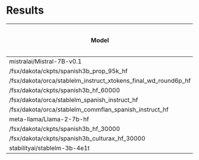# Results
|                             Model                              | Average | ARC Challenge (es)<br>(acc_norm) | HellaSwag (es)<br>(acc_norm) | MMLU (es)<br>(acc) | TruthfulQA (es)<br>(mc2) |
| -------------------------------------------------------------- | ------: | -------------------------------: | ---------------------------: | -----------------: | -----------------------: |
| mistralai/Mistral-7B-v0.1                                      |   46.53 |                            40.00 |                        64.10 |              37.27 |                    44.75 |
| /fsx/dakota/ckpts/spanish3b_prop_95k_hf                        |   41.15 |                            35.30 |                        63.42 |              26.76 |                    39.13 |
| /fsx/dakota/orca/stablelm_instruct_xtokens_final_wd_round6p_hf |   41.09 |                            34.27 |                        53.13 |              29.62 |                    47.34 |
| /fsx/dakota/ckpts/spanish3b_hf_60000                           |   41.04 |                            35.64 |                        61.43 |              26.76 |                    40.35 |
| /fsx/dakota/orca/stablelm_spanish_instruct_hf                  |   40.80 |                            34.44 |                        54.32 |              31.47 |                    42.98 |
| /fsx/dakota/orca/stablelm_commflan_spanish_instruct_hf         |   40.42 |                            34.87 |                        53.48 |              30.92 |                    42.39 |
| meta-llama/Llama-2-7b-hf                                       |   40.11 |                            34.19 |                        56.76 |              28.46 |                    41.03 |
| /fsx/dakota/ckpts/spanish3b_hf_30000                           |   39.57 |                            32.82 |                        59.42 |              25.94 |                    40.08 |
| /fsx/dakota/ckpts/spanish3b_culturax_hf_30000                  |   39.50 |                            35.47 |                        61.45 |              24.91 |                    36.17 |
| stabilityai/stablelm-3b-4e1t                                   |   39.03 |                            32.48 |                        53.22 |              28.26 |                    42.18 |
